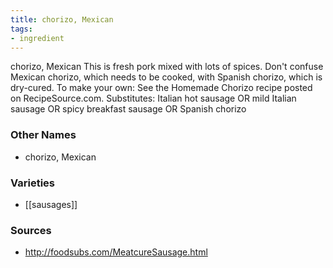 ```yaml
---
title: chorizo, Mexican
tags:
- ingredient
---
```

chorizo, Mexican This is fresh pork mixed with lots of spices. Don't confuse Mexican chorizo, which needs to be cooked, with Spanish chorizo, which is dry-cured. To make your own: See the Homemade Chorizo recipe posted on RecipeSource.com. Substitutes: Italian hot sausage OR mild Italian sausage OR spicy breakfast sausage OR Spanish chorizo

### Other Names

* chorizo, Mexican

### Varieties

* [[sausages]]

### Sources
* http://foodsubs.com/MeatcureSausage.html
